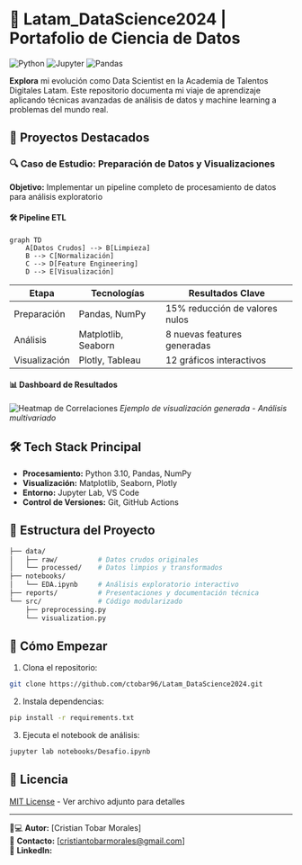 # 🚀 Latam_DataScience2024 | Portafolio de Ciencia de Datos

![Python](https://img.shields.io/badge/Python-3.10%2B-blue?logo=python)
![Jupyter](https://img.shields.io/badge/Jupyter-Notebook-orange?logo=jupyter)
![Pandas](https://img.shields.io/badge/Pandas-2.0-blueviolet?logo=pandas)

**Explora** mi evolución como Data Scientist en la Academia de Talentos Digitales Latam. Este repositorio documenta mi viaje de aprendizaje aplicando técnicas avanzadas de análisis de datos y machine learning a problemas del mundo real.

## 🌟 Proyectos Destacados

### 🔍 Caso de Estudio: Preparación de Datos y Visualizaciones
**Objetivo:** Implementar un pipeline completo de procesamiento de datos para análisis exploratorio

#### 🛠️ Pipeline ETL
```mermaid
graph TD
    A[Datos Crudos] --> B[Limpieza]
    B --> C[Normalización]
    C --> D[Feature Engineering]
    D --> E[Visualización]
```

| Etapa          | Tecnologías                 | Resultados Clave                 |
|----------------|-----------------------------|-----------------------------------|
| Preparación    | Pandas, NumPy              | 15% reducción de valores nulos   |
| Análisis       | Matplotlib, Seaborn        | 8 nuevas features generadas      |
| Visualización  | Plotly, Tableau            | 12 gráficos interactivos         |

#### 📊 Dashboard de Resultados
![Heatmap de Correlaciones](https://via.placeholder.com/400x200.png?text=Heatmap+Correlaciones)
*Ejemplo de visualización generada - Análisis multivariado*

## 🛠️ Tech Stack Principal
- **Procesamiento:** Python 3.10, Pandas, NumPy
- **Visualización:** Matplotlib, Seaborn, Plotly
- **Entorno:** Jupyter Lab, VS Code
- **Control de Versiones:** Git, GitHub Actions

## 📂 Estructura del Proyecto
```bash
├── data/
│   ├── raw/          # Datos crudos originales
│   └── processed/    # Datos limpios y transformados
├── notebooks/
│   └── EDA.ipynb     # Análisis exploratorio interactivo
├── reports/          # Presentaciones y documentación técnica
└── src/              # Código modularizado
    ├── preprocessing.py
    └── visualization.py
```

## 🚀 Cómo Empezar
1. Clona el repositorio:
```bash
git clone https://github.com/ctobar96/Latam_DataScience2024.git
```

2. Instala dependencias:
```bash
pip install -r requirements.txt
```

3. Ejecuta el notebook de análisis:
```bash
jupyter lab notebooks/Desafio.ipynb
```

## 📄 Licencia
[MIT License](LICENSE) - Ver archivo adjunto para detalles

---

👨💻 **Autor:** [Cristian Tobar Morales]  
📧 **Contacto:** [cristiantobarmorales@gmail.com]  
🔗 **LinkedIn:** [](https://www.linkedin.com/in/tu-perfil)

